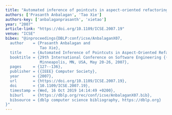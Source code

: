 ```yaml
---
title: "Automated inference of pointcuts in aspect-oriented refactoring"
authors: ['Prasanth Anbalagan', 'Tao Xie']
authors-key: ['anbalaganprasanth', 'xietao']
year: "2007"
article-link: "https://doi.org/10.1109/ICSE.2007.19"
venue: "ICSE"
bibex: "@inproceedings{DBLP:conf/icse/AnbalaganX07,
  author    = {Prasanth Anbalagan and
               Tao Xie},
  title     = {Automated Inference of Pointcuts in Aspect-Oriented Refactoring},
  booktitle = {29th International Conference on Software Engineering {(ICSE} 2007),
               Minneapolis, MN, USA, May 20-26, 2007},
  pages     = {127--136},
  publisher = {{IEEE} Computer Society},
  year      = {2007},
  url       = {https://doi.org/10.1109/ICSE.2007.19},
  doi       = {10.1109/ICSE.2007.19},
  timestamp = {Wed, 16 Oct 2019 14:14:49 +0200},
  biburl    = {https://dblp.org/rec/conf/icse/AnbalaganX07.bib},
  bibsource = {dblp computer science bibliography, https://dblp.org}
}"
---
```

